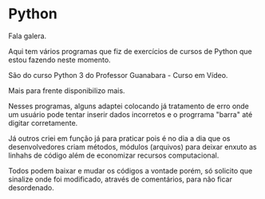 # Python

Fala galera.

Aqui tem vários programas que fiz de exercícios de cursos de Python que estou fazendo neste momento.

São do curso Python 3 do Professor Guanabara - Curso em Vídeo.

Mais para frente disponibilizo mais.

Nesses programas, alguns adaptei colocando já tratamento de erro onde um usuário pode tentar inserir dados incorretos e o progrrama "barra" até digitar corretamente.

Já outros criei em função já para praticar pois é no dia a dia que os desenvolvedores criam métodos, módulos (arquivos) para deixar enxuto as linhahs de código além de economizar recursos computacional.

Todos podem baixar e mudar os códigos a vontade porém, só solicito que sinalize onde foi modificado, através de comentários, para não ficar desordenado.
